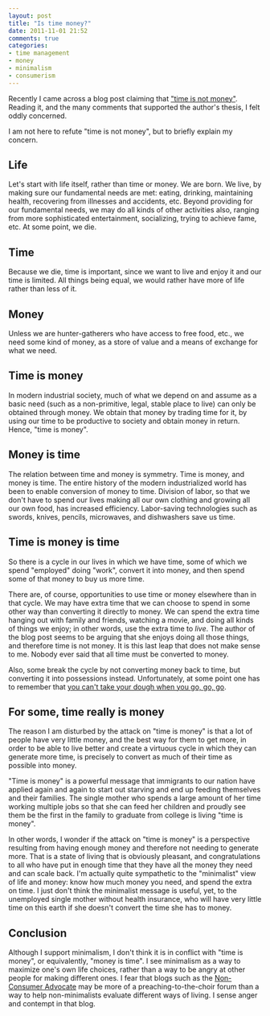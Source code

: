 ```yaml
---
layout: post
title: "Is time money?"
date: 2011-11-01 21:52
comments: true
categories:
- time management
- money
- minimalism
- consumerism
---
```

Recently I came across a blog post claiming that ["time is not money"](http://thenonconsumeradvocate.com/2011/10/time-is-not-money/). Reading it, and the many comments that supported the author's thesis, I felt oddly concerned.

I am not here to refute "time is not money", but to briefly explain my concern.

<!--more-->

## Life

Let's start with life itself, rather than time or money. We are born. We live, by making sure our fundamental needs are met: eating, drinking, maintaining health, recovering from illnesses and accidents, etc. Beyond providing for our fundamental needs, we may do all kinds of other activities also, ranging from more sophisticated entertainment, socializing, trying to achieve fame, etc. At some point, we die.

## Time

Because we die, time is important, since we want to live and enjoy it and our time is limited. All things being equal, we would rather have more of life rather than less of it.

## Money

Unless we are hunter-gatherers who have access to free food, etc., we need some kind of money, as a store of value and a means of exchange for what we need.

## Time is money

In modern industrial society, much of what we depend on and assume as a basic need (such as a non-primitive, legal, stable place to live) can only be obtained through money. We obtain that money by trading time for it, by using our time to be productive to society and obtain money in return. Hence, "time is money".

## Money is time

The relation between time and money is symmetry. Time is money, and money is time. The entire history of the modern industrialized world has been to enable conversion of money to time. Division of labor, so that we don't have to spend our lives making all our own clothing and growing all our own food, has increased efficiency. Labor-saving technologies such as swords, knives, pencils, microwaves, and dishwashers save us time.

## Time is money is time

So there is a cycle in our lives in which we have time, some of which we spend "employed" doing "work", convert it into money, and then spend some of that money to buy us more time.

There are, of course, opportunities to use time or money elsewhere than in that cycle. We may have extra time that we can choose to spend in some other way than converting it directly to money. We can spend the extra time hanging out with family and friends, watching a movie, and doing all kinds of things we enjoy; in other words, use the extra time to *live*. The author of the blog post seems to be arguing that she enjoys doing all those things, and therefore time is not money. It is this last leap that does not make sense to me. Nobody ever said that all time must be converted to money.

Also, some break the cycle by not converting money back to time, but converting it into possessions instead. Unfortunately, at some point one has to remember that [you can't take your dough when you go, go, go](http://www.library.csi.cuny.edu/dept/history/lavender/cherries.html).

## For some, time really is money

The reason I am disturbed by the attack on "time is money" is that a lot of people have very little money, and the best way for them to get more, in order to be able to live better and create a virtuous cycle in which they can generate more time, is precisely to convert as much of their time as possible into money.

"Time is money" is a powerful message that immigrants to our nation have applied again and again to start out starving and end up feeding themselves and their families. The single mother who spends a large amount of her time working multiple jobs so that she can feed her children and proudly see them be the first in the family to graduate from college is living "time is money".

In other words, I wonder if the attack on "time is money" is a perspective resulting from having enough money and therefore not needing to generate more. That is a state of living that is obviously pleasant, and congratulations to all who have put in enough time that they have all the money they need and can scale back. I'm actually quite sympathetic to the "minimalist" view of life and money: know how much money you need, and spend the extra on time. I just don't think the minimalist message is useful, yet, to the unemployed single mother without health insurance, who will have very little time on this earth if she doesn't convert the time she has to money.

## Conclusion

Although I support minimalism, I don't think it is in conflict with "time is money", or equivalently, "money is time". I see minimalism as a way to maximize one's own life choices, rather than a way to be angry at other people for making different ones. I fear that blogs such as the [Non-Consumer Advocate](http://thenonconsumeradvocate.com/) may be more of a preaching-to-the-choir forum than a way to help non-minimalists evaluate different ways of living. I sense anger and contempt in that blog.
